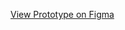 [View Prototype on Figma]([https://www.figma.com/proto/nYVJH1bwkCtehsKgoNpSCg/Untitled?node-id=0-1&t=yxTI7JLUBnreNLPa-1](https://www.figma.com/proto/nYVJH1bwkCtehsKgoNpSCg/Untitled?node-id=4-152&p=f&t=UKZxnQzSprreERuZ-1&scaling=min-zoom&content-scaling=fixed&page-id=0%3A1&starting-point-node-id=1%3A3))

